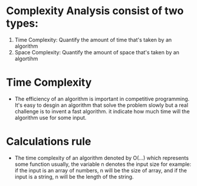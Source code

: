 # Complexity Analysis consist of two types:
1. Time Complexity: Quantify the amount of time that's taken by an algorithm
2. Space Complexity: Quantify the amount of space that's taken by an algortihm
# Time Complexity
- The efficiency of an algorithm is important in competitive programming. It's easy
to desgin an algorithm that solve the problem slowly but a real challenge is to invent
a fast algorithm. it indicate how much time will the algorithm use for some input.
# Calculations rule
- The time complexity of an algorithm denoted by O(...) which represents some function
usually, the variable n denotes the input size for example: if the input is an array of
numbers, n will be the size of array, and if the input is a string, n will be the length 
of the string. 
